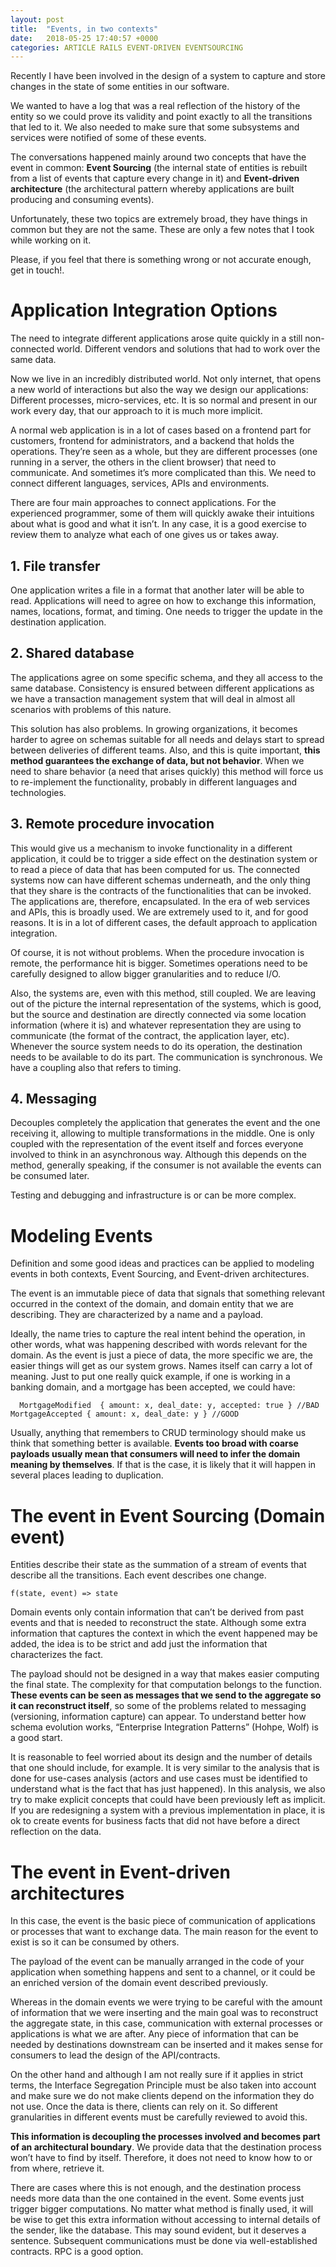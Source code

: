 ```yaml
---
layout: post
title:  "Events, in two contexts"
date:   2018-05-25 17:40:57 +0000
categories: ARTICLE RAILS EVENT-DRIVEN EVENTSOURCING
---
```

Recently I have been involved in the design of a system to capture and store changes in the state of some entities in our software.

We wanted to have a log that was a real reflection of the history of the entity so we could prove its validity and point exactly to all the transitions that led to it. We also needed to make sure that some subsystems and services were notified of some of these events.

The conversations happened mainly around two concepts that have the event in common: **Event Sourcing** (the internal state of entities is rebuilt from a list of events that capture every change in it) and **Event-driven architecture** (the architectural pattern whereby applications are built producing and consuming events).

Unfortunately, these two topics are extremely broad, they have things in common but they are not the same. These are only a few notes that I took while working on it.

Please, if you feel that there is something wrong or not accurate enough, get in touch!.

# Application Integration Options

The need to integrate different applications arose quite quickly in a still non-connected world. Different vendors and solutions that had to work over the same data.

Now we live in an incredibly distributed world. Not only internet, that opens a new world of interactions but also the way we design our applications: Different processes, micro-services, etc. It is so normal and present in our work every day, that our approach to it is much more implicit.

A normal web application is in a lot of cases based on a frontend part for customers, frontend for administrators, and a backend that holds the operations. They’re seen as a whole, but they are different processes (one running in a server, the others in the client browser) that need to communicate. And sometimes it’s more complicated than this. We need to connect different languages, services, APIs and environments.

There are four main approaches to connect applications. For the experienced programmer, some of them will quickly awake their intuitions about what is good and what it isn’t. In any case, it is a good exercise to review them to analyze what each of one gives us or takes away.  

## 1. File transfer

One application writes a file in a format that another later will be able to read. Applications will need to agree on how to exchange this information, names, locations, format, and timing. One needs to trigger the update in the destination application.

## 2. Shared database

The applications agree on some specific schema, and they all access to the same database. Consistency is ensured between different applications as we have a transaction management system that will deal in almost all scenarios with problems of this nature.

This solution has also problems. In growing organizations, it becomes harder to agree on schemas suitable for all needs and delays start to spread between deliveries of different teams. Also, and this is quite important, **this method guarantees the exchange of data, but not behavior**. When we need to share behavior (a need that arises quickly) this method will force us to re-implement the functionality, probably in different languages and technologies.

## 3. Remote procedure invocation

This would give us a mechanism to invoke functionality in a different application, it could be to trigger a side effect on the destination system or to read a piece of data that has been computed for us. The connected systems now can have different schemas underneath, and the only thing that they share is the contracts of the functionalities that can be invoked. The applications are, therefore, encapsulated.
In the era of web services and APIs, this is broadly used. We are extremely used to it, and for good reasons. It is in a lot of different cases, the default approach to application integration.

Of course, it is not without problems. When the procedure invocation is remote, the performance hit is bigger. Sometimes operations need to be carefully designed to allow bigger granularities and to reduce I/O.

Also, the systems are, even with this method, still coupled. We are leaving out of the picture the internal representation of the systems, which is good, but the source and destination are directly connected via some location information (where it is) and whatever representation they are using to communicate (the format of the contract, the application layer, etc). Whenever the source system needs to do its operation, the destination needs to be available to do its part. The communication is synchronous. We have a coupling also that refers to timing.

## 4. Messaging

Decouples completely the application that generates the event and the one receiving it, allowing to multiple transformations in the middle. One is only coupled with the representation of the event itself and forces everyone involved to think in an asynchronous way. Although this depends on the method, generally speaking, if the consumer is not available the events can be consumed later.

Testing and debugging and infrastructure is or can be more complex.

# Modeling Events

Definition and some good ideas and practices can be applied to modeling events in both contexts, Event Sourcing, and Event-driven architectures.

The event is an immutable piece of data that signals that something relevant occurred in the context of the domain, and domain entity that we are describing. They are characterized by a name and a payload.

Ideally, the name tries to capture the real intent behind the operation, in other words, what was happening described with words relevant for the domain. As the event is just a piece of data, the more specific we are, the easier things will get as our system grows. Names itself can carry a lot of meaning. Just to put one really quick example, if one is working in a banking domain, and a mortgage has been accepted, we could have:

```
  MortgageModified  { amount: x, deal_date: y, accepted: true } //BAD
MortgageAccepted { amount: x, deal_date: y } //GOOD
```

Usually, anything that remembers to CRUD terminology should make us think that something better is available. **Events too broad with coarse payloads usually mean that consumers will need to infer the domain meaning by themselves**. If that is the case, it is likely that it will happen in several places leading to duplication.

# The event in Event Sourcing (Domain event)

Entities describe their state as the summation of a stream of events that describe all the transitions. Each event describes one change.

```
f(state, event) => state
```

Domain events only contain information that can’t be derived from past events and that is needed to reconstruct the state. Although some extra information that captures the context in which the event happened may be added, the idea is to be strict and add just the information that characterizes the fact.

The payload should not be designed in a way that makes easier computing the final state. The complexity for that computation belongs to the function. **These events can be seen as messages that we send to the aggregate so it can reconstruct itself**, so some of the problems related to messaging (versioning, information capture) can appear. To understand better how schema evolution works, “Enterprise Integration Patterns” (Hohpe, Wolf) is a good start.

It is reasonable to feel worried about its design and the number of details that one should include, for example. It is very similar to the analysis that is done for use-cases analysis (actors and use cases must be identified to understand what is the fact that has just happened).  In this analysis, we also try to make explicit concepts that could have been previously left as implicit. If you are redesigning a system with a previous implementation in place, it is ok to create events for business facts that did not have before a direct reflection on the data.

# The event in Event-driven architectures

In this case, the event is the basic piece of communication of applications or processes that want to exchange data. The main reason for the event to exist is so it can be consumed by others.

The payload of the event can be manually arranged in the code of your application when something happens and sent to a channel, or it could be an enriched version of the domain event described previously.

Whereas in the domain events we were trying to be careful with the amount of information that we were inserting and the main goal was to reconstruct the aggregate state, in this case, communication with external processes or applications is what we are after. Any piece of information that can be needed by destinations downstream can be inserted and it makes sense for consumers to lead the design of the API/contracts.

On the other hand and although I am not really sure if it applies in strict terms, the Interface Segregation Principle must be also taken into account and make sure we do not make clients depend on the information they do not use. Once the data is there, clients can rely on it. So different granularities in different events must be carefully reviewed to avoid this.

**This information is decoupling the processes involved and becomes part of an architectural boundary**. We provide data that the destination process won’t have to find by itself. Therefore, it does not need to know how to or from where, retrieve it.

There are cases where this is not enough, and the destination process needs more data than the one contained in the event. Some events just trigger bigger computations. No matter what method is finally used, it will be wise to get this extra information without accessing to internal details of the sender, like the database. This may sound evident, but it deserves a sentence. Subsequent communications must be done via well-established contracts. RPC is a good option.
